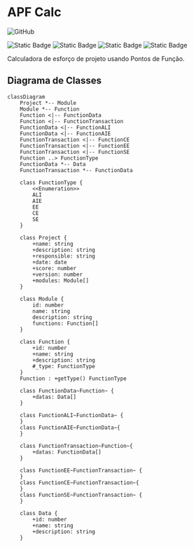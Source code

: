 # APF Calc

![GitHub](https://img.shields.io/github/license/LVRodrigues/cpp-fifo)

![Static Badge](https://img.shields.io/badge/angular-16-blue) 
![Static Badge](https://img.shields.io/badge/SAAS-yellow)
![Static Badge](https://img.shields.io/badge/NGXecharts-yellow)
![Static Badge](https://img.shields.io/badge/XML-yellow)


Calculadora de esforço de projeto usando Pontos de Função.

## Diagrama de Classes

```mermaid
classDiagram
    Project *-- Module
    Module *-- Function
    Function <|-- FunctionData
    Function <|-- FunctionTransaction
    FunctionData <|-- FunctionALI
    FunctionData <|-- FunctionAIE
    FunctionTransaction <|-- FunctionCE
    FunctionTransaction <|-- FunctionEE
    FunctionTransaction <|-- FunctionSE
    Function ..> FunctionType
    FunctionData *-- Data
    FunctionTransaction *-- FunctionData

    class FunctionType {
        <<Enumeration>>
        ALI
        AIE
        EE
        CE
        SE
    }

    class Project {
        +name: string
        +description: string
        +responsible: string
        +date: date
        +score: number
        +version: number
        +modules: Module[]
    }    
    
    class Module {
        id: number
        name: string
        description: string
        functions: Function[]
    }
    
    class Function {
        +id: number
        +name: string
        +description: string 
        #_type: FunctionType
    }
    Function : +getType() FunctionType

    class FunctionData~Function~ {
        +datas: Data[]
    }

    class FunctionALI~FunctionData~ {
    }
    class FunctionAIE~FunctionData~{
    }

    class FunctionTransaction~Function~{
        +datas: FunctionData[]
    }

    class FunctionEE~FunctionTransaction~ {
    }
    class FunctionCE~FunctionTransaction~{
    }
    class FunctionSE~FunctionTransaction~ {
    }

    class Data {
        +id: number
        +name: string
        +description: string
    }
```